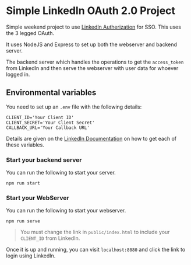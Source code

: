 # Simple LinkedIn OAuth 2.0 Project

Simple weekend project to use [LinkedIn Autherization](https://docs.microsoft.com/en-us/linkedin/shared/authentication/authorization-code-flow?context=linkedin/context) for SSO. This uses the 3 legged OAuth.

It uses NodeJS and Express to set up both the webserver and backend server.

The backend server which handles the operations to get the `access_token` from LinkedIn and then serve the webserver with user data for whoever logged in.

## Environmental variables

You need to set up an `.env` file with the following details:

```
CLIENT_ID='Your Client ID'
CLIENT_SECRET='Your Client Secret'
CALLBACK_URL='Your Callback URL'
```

Details are given on the [LinkedIn Documentation](https://docs.microsoft.com/en-us/linkedin/shared/authentication/authorization-code-flow?context=linkedin/context#step-1-configure-your-application) on how to get each of these variables.

### Start your backend server

You can run the following to start your server.

```
npm run start
```

### Start your WebServer

You can run the following to start your webserver.

```
npm run serve
```

> You must change the link in `public/index.html` to include your `CLIENT_ID` from LinkedIn.

Once it is up and running, you can visit `localhost:8080` and click the link to login using LinkedIn.
